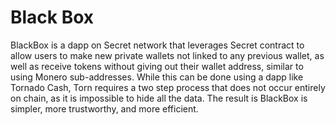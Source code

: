 # Black Box

BlackBox is a dapp on Secret network that leverages Secret contract to allow users to make new private wallets not linked to any previous wallet, as well as receive tokens without giving out their wallet address, similar to using Monero sub-addresses. While this can be done using a dapp like Tornado Cash, Torn requires a two step process that does not occur entirely on chain, as it is impossible to hide all the data. The result is BlackBox is simpler, more trustworthy, and more efficient.
